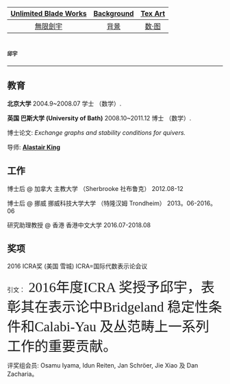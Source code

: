 [Unlimited Blade Works](https://ubw-q.github.io/Qiu.Yu)  | [Background](https://ubw-q.github.io/Qiu.Yu/BG)  |  [Tex Art](https://ubw-q.github.io/Qiu.Yu/Art) 
:---: | :---: | :---:
[無限劍宇](https://ubw-q.github.io/Qiu.Yu/Qy) | [背景](https://ubw-q.github.io/Qiu.Yu/BJ)         |  [数·图](https://ubw-q.github.io/Qiu.Yu/Art)

# <span style="font-family:STKaiti;font-size:12;font-color:blue">邱宇 </span> 
---
## 教育

**北京大学** 2004.9~2008.07 学士 （数学）.

**英国 巴斯大学 (University of Bath)** 2008.10~2011.12 博士 （数学）.

博士论文: *Exchange graphs and stability conditions for quivers.* 

导师: [**Alastair King**](http://people.bath.ac.uk/masadk/)


## 工作

博士后 @ 加拿大 主教大学 （Sherbrooke 社布鲁克） 2012.08-12

博士后 @ 挪威 挪威科技大学大学 （特隆汉姆 Trondheim） 2013。06-2016。06

研究助理教授 @ 香港 香港中文大学  2016.07-2018.08


## 奖项

2016 ICRA奖 (美国 雪城)      ICRA=国际代数表示论会议

引文：<span style="font-family:STXingkai;font-size:32"> 2016年度ICRA 奖授予邱宇，表彰其在表示论中Bridgeland 稳定性条件和Calabi-Yau 及丛范畴上一系列工作的重要贡献。</span> 

评奖组会员: Osamu Iyama, Idun Reiten, Jan Schröer, Jie Xiao 及 Dan Zacharia。
